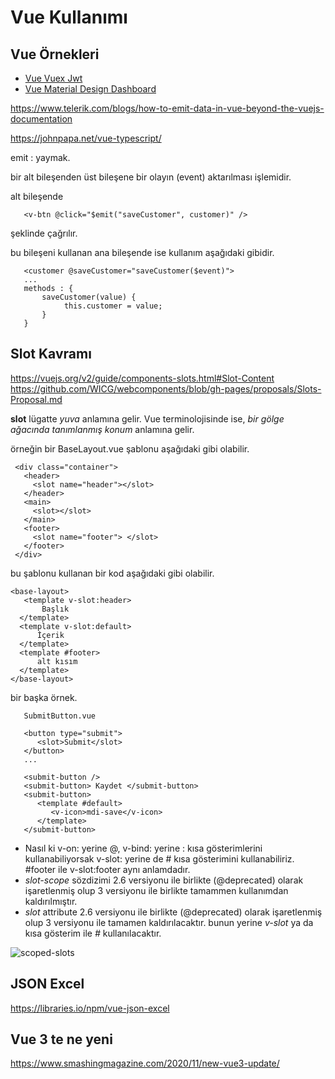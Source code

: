 # Vue Kullanımı


## Vue Örnekleri

- [Vue Vuex Jwt][vue-jwt]
- [Vue Material Design Dashboard][vue-mdd]

<https://www.telerik.com/blogs/how-to-emit-data-in-vue-beyond-the-vuejs-documentation>

<https://johnpapa.net/vue-typescript/>

emit : yaymak. 

bir alt bileşenden üst bileşene bir olayın (event) aktarılması işlemidir.

alt bileşende 

```
   <v-btn @click="$emit("saveCustomer", customer)" />
```

şeklinde çağrılır. 

bu bileşeni kullanan ana bileşende ise kullanım aşağıdaki gibidir. 

```
   <customer @saveCustomer="saveCustomer($event)">
   ...
   methods : {
   	   saveCustomer(value) {
   	   	    this.customer = value;
   	   }
   }
 ```

 ## Slot Kavramı
 
 <https://vuejs.org/v2/guide/components-slots.html#Slot-Content>
 <https://github.com/WICG/webcomponents/blob/gh-pages/proposals/Slots-Proposal.md>

 **slot** lügatte *yuva* anlamına gelir.
 Vue terminolojisinde ise, *bir gölge ağacında tanımlanmış konum* anlamına gelir. 

 örneğin bir BaseLayout.vue şablonu aşağıdaki gibi olabilir. 


```
 <div class="container">
   <header> 
     <slot name="header"></slot>
   </header>
   <main> 
     <slot></slot>
   </main>
   <footer> 
     <slot name="footer"> </slot> 
   </footer>
 </div>
 ```

 bu şablonu kullanan bir kod aşağıdaki gibi olabilir.

 ```
 <base-layout>
    <template v-slot:header>
    	Başlık
   </template>
   <template v-slot:default>
       İçerik
   </template>
   <template #footer>
   	   alt kısım
   </template>
</base-layout>
```

bir başka örnek. 


```
   SubmitButton.vue

   <button type="submit">
      <slot>Submit</slot>
   </button>
   ...

   <submit-button /> 
   <submit-button> Kaydet </submit-button>
   <submit-button> 
      <template #default>
         <v-icon>mdi-save</v-icon>
      </template>
   </submit-button>
```


- Nasıl ki v-on: yerine @, v-bind: yerine : kısa gösterimlerini kullanabiliyorsak v-slot: yerine de # kısa gösterimini kullanabiliriz. #footer ile  v-slot:footer aynı anlamdadır. 
- *slot-scope* sözdizimi 2.6 versiyonu ile birlikte (@deprecated) olarak işaretlenmiş olup 3 versiyonu ile birlikte tamammen kullanımdan kaldırılmıştır. 
- *slot* attribute 2.6 versiyonu ile birlikte (@deprecated) olarak işaretlenmiş olup 3 versiyonu ile tamamen kaldırılacaktır. 
bunun yerine *v-slot* ya da kısa gösterim ile *#* kullanılacaktır. 

![scoped-slots](https://v3.vuejs.org/images/scoped-slot.png)

## JSON Excel

<https://libraries.io/npm/vue-json-excel>

## Vue 3 te ne yeni

<https://www.smashingmagazine.com/2020/11/new-vue3-update/>

[vue-jwt]: https://jasonwatmore.com/post/2018/07/06/vue-vuex-jwt-authentication-tutorial-example
[vue-mdd]: https://vuejsexamples.net/vue-js-material-design-dashboard/